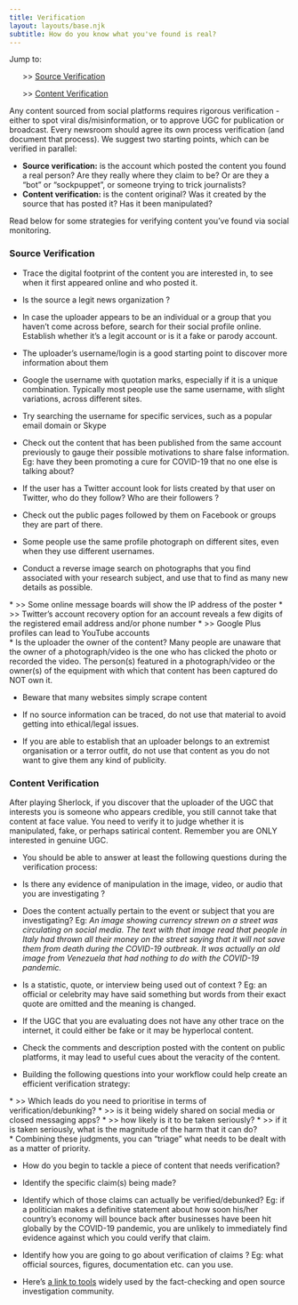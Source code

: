 ```yaml
---
title: Verification
layout: layouts/base.njk
subtitle: How do you know what you've found is real?
---
```


<div class="quicknav">
	Jump to:<br>
<ul>>> <a href="#sourceverification">Source Verification</a></ul>
<ul>>> <a href="#contentverification">Content Verification</a></ul>
</div>

Any content sourced from social platforms requires rigorous verification - either to spot viral dis/misinformation, or to approve UGC for publication or broadcast. Every newsroom should agree its own process verification (and document that process). We suggest two starting points, which can be verified in parallel:

- **Source verification:** is the account which posted the content you found a real person? Are they really where they claim to be? Or are they a “bot” or “sockpuppet”, or someone trying to trick journalists?
- **Content verification:** is the content original? Was it created by the source that has posted it? Has it been manipulated? 

Read below for some strategies for verifying content you’ve found via social monitoring.

<h3 id="sourceverification">Source Verification</h3>

* Trace the digital footprint of the content you are interested in, to see when it first appeared online and who posted it.  

* Is the source a legit news organization ?  

* In case the uploader appears to be an individual or a group that you haven’t come across before, search for their social profile online. Establish whether it’s a legit account or is it a fake or parody account. 

* The uploader’s username/login is a good starting point to discover more information about them   

* Google the username with quotation marks, especially if it is a unique combination. Typically most people use the same username, with slight variations, across different sites. 

* Try searching the username for specific services, such as a popular email domain or Skype

* Check out the content that has been published from the same account previously to gauge their possible motivations to share false information. Eg: have they been promoting a cure for COVID-19 that no one else is talking about? 

* If the user has a Twitter account look for lists created by that user on Twitter, who do they follow? Who are their followers ? 

* Check out the public pages followed by them on Facebook or groups they are part of there. 

* Some people use the same profile photograph on different sites, even when they use different usernames.

* Conduct a reverse image search on photographs that you find associated with your research subject, and use that to find as many new details as possible.
<div class="indent">
  * >> Some online message boards will show the IP address of the poster
  * >> Twitter’s account recovery option for an account reveals a few digits of the registered email address and/or phone number
  * >> Google Plus profiles can lead to YouTube accounts
</div>
* Is the uploader the owner of the content? Many people are unaware that the owner of a photograph/video is the one who has clicked the photo or recorded the video. The person(s) featured in a photograph/video or the owner(s) of the equipment with which that content has been captured do NOT own it. 

* Beware that many websites simply scrape content  

* If no source information can be traced, do not use that material to avoid getting into ethical/legal issues.   

* If you are able to establish that an uploader belongs to an extremist organisation or a terror outfit, do not use that content as you do not want to give them any kind of publicity. 

<h3 id="contentverification">Content Verification</h3>

After playing Sherlock, if you discover that the uploader of the UGC that interests you is someone who appears credible, you still cannot take that content at face value. You need to verify it to judge whether it is manipulated, fake, or perhaps satirical content. Remember you are ONLY interested in genuine UGC.  

* You should be able to answer at least the following questions during the verification process:  

* Is there any evidence of manipulation in the image, video, or audio that you are investigating ? 

* Does the content actually pertain to the event or subject that you are investigating? Eg: *An image showing currency strewn on a street was circulating on social media. The text with that image read that people in Italy had thrown all their money on the street saying that it will not save them from death during the COVID-19 outbreak. It was actually an old image from Venezuela that had nothing to do with the COVID-19 pandemic.*   

* Is a statistic, quote, or interview being used out of context ? Eg: an official or celebrity may have said something but words from their exact quote are omitted and the meaning is changed.

* If the UGC that you are evaluating does not have any other trace on the internet, it could either be fake or it may be hyperlocal content. 
  
* Check the comments and description posted with the content on public platforms, it may lead to useful cues about the veracity of the content. 

* Building the following questions into your workflow could help create an efficient verification strategy: 
<div class="indent"> 
  * >> Which leads do you need to prioritise in terms of verification/debunking? 
  * >> is it being widely shared on social media or closed messaging apps?
  * >> how likely is it to be taken seriously?
  * >> if it is taken seriously, what is the magnitude of the harm that it can do?
</div>
* Combining these judgments, you can “triage” what needs to be dealt with as a matter of priority. 

* How do you begin to tackle a piece of content that needs verification?

* Identify the specific claim(s) being made?

* Identify which of those claims can actually be verified/debunked? Eg: if a politician makes a definitive statement about how soon his/her country’s economy will bounce back after businesses have been hit globally by the COVID-19 pandemic, you are unlikely to immediately find evidence against which you could verify that claim.  

* Identify how you are going to go about verification of claims ? Eg: what official sources, figures, documentation etc. can you use.

* Here’s [a link to tools](https://www.osintessentials.com/) widely used by the fact-checking and open source investigation community.